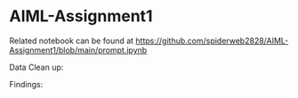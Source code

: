 # AIML-Assignment1
Related notebook can be found at https://github.com/spiderweb2828/AIML-Assignment1/blob/main/prompt.ipynb 

Data Clean up:

Findings:


